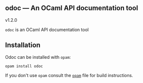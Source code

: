 odoc — An OCaml API documentation tool
--------------------------------------
v1.2.0

`odoc` is an OCaml API documentation tool

## Installation

Odoc can be installed with `opam`:

    opam install odoc

If you don't use `opam` consult the [`opam`](opam) file for build instructions.



